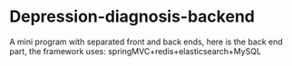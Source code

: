 # Depression-diagnosis-backend
A mini program with separated front and back ends, here is the back end part, the framework uses: springMVC+redis+elasticsearch+MySQL
